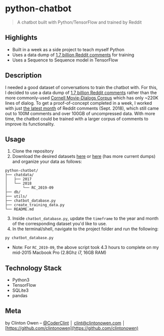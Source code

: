 # python-chatbot
> A chatbot built with Python/TensorFlow and trained by Reddit

## Highlights
* Built in a week as a side project to teach myself Python
* Uses a data dump of [1.7 billion Reddit comments](https://www.reddit.com/r/datasets/comments/3bxlg7/i_have_every_publicly_available_reddit_comment/?st=j9udbxta&sh=69e4fee7) for training
* Uses a Sequence to Sequence model in TensorFlow

<!-- ![](images/screenshot-5.png) -->

## Description
I needed a good dataset of conversations to train the chatbot with. For this, I decided to use a data dump of [1.7 billion Reddit comments](https://www.reddit.com/r/datasets/comments/3bxlg7/i_have_every_publicly_available_reddit_comment/) rather than the more commonly-used [Cornell Movie-Dialogs Corpus](https://www.cs.cornell.edu/~cristian/Cornell_Movie-Dialogs_Corpus.html) which has only ~220K lines of dialog. To get a proof-of-concept completed in a week, I worked with just [the latest month](http://files.pushshift.io/reddit/comments/) of Reddit comments (Sept. 2018), which still came out to 100M comments and over 100GB of uncompressed data. With more time, the chatbot could be trained with a larger corpus of comments to improve its functionality.

## Usage
1. Clone the repository
2. Download the desired datasets [here](https://www.reddit.com/r/datasets/comments/3bxlg7/i_have_every_publicly_available_reddit_comment/) or [here](http://files.pushshift.io) (has more current dumps) and organize your data as follows:
```
python-chatbot/
├── chatdata/
│   ├── 2017
│   └── 2018
│       └── RC_2019-09
├── db/
├── utils/
├── chatbot_database.py
├── create_training_data.py
└── README.md
```
3. Inside `chatbot_database.py`, update the `timeframe` to the year and month of the corresponding dataset you'd like to use.
4. In the terminal/shell, navigate to the project folder and run the following:
```sh
py chatbot_database.py
```
* Note: For `RC_2019-09`, the above script took 4.3 hours to complete on my mid-2015 Macbook Pro (2.8Ghz i7, 16GB RAM)

## Technology Stack
* Python3
* TensorFlow
* SQLite3
* pandas

## Meta

by Clinton Owen – [@CoderClint](https://twitter.com/CoderClint) │ clint@clintonowen.com │ [https://github.com/clintonowen](https://github.com/clintonowen)